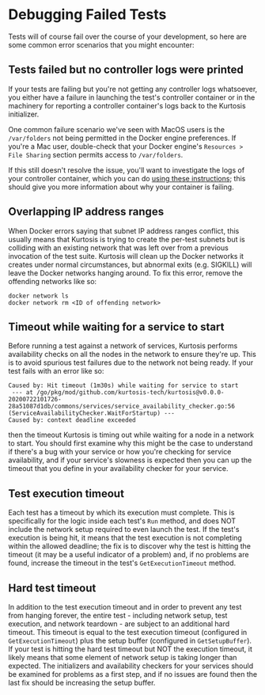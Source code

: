 Debugging Failed Tests
======================
Tests will of course fail over the course of your development, so here are some common error scenarios that you might encounter:

Tests failed but no controller logs were printed
------------------------------------------------
If your tests are failing but you're not getting any controller logs whatsoever, you either have a failure in launching the test's controller container or in the machinery for reporting a controller container's logs back to the Kurtosis initializer.

One common failure scenario we've seen with MacOS users is the `/var/folders` not being permitted in the Docker engine preferences. If you're a Mac user, double-check that your Docker engine's `Resources > File Sharing` section permits access to `/var/folders`.

If this still doesn't resolve the issue, you'll want to investigate the logs of your controller container, which you can do [using these instructions](https://docs.docker.com/config/containers/logging/); this should give you more information about why your container is failing.

Overlapping IP address ranges
-----------------------------
When Docker errors saying that subnet IP address ranges conflict, this usually means that Kurtosis is trying to create the per-test subnets but is colliding with an existing network that was left over from a previous invocation of the test suite. Kurtosis will clean up the Docker networks it creates under normal circumstances, but abnormal exits (e.g. SIGKILL) will leave the Docker networks hanging around. To fix this error, remove the offending networks like so:

```
docker network ls
docker network rm <ID of offending network>
```

Timeout while waiting for a service to start
--------------------------------------------
Before running a test against a network of services, Kurtosis performs availability checks on all the nodes in the network to ensure they're up. This is to avoid spurious test failures due to the network not being ready. If your test fails with an error like so:

```
Caused by: Hit timeout (1m30s) while waiting for service to start
 --- at /go/pkg/mod/github.com/kurtosis-tech/kurtosis@v0.0.0-20200722101726-28a51087d1db/commons/services/service_availability_checker.go:56 (ServiceAvailabilityChecker.WaitForStartup) ---
Caused by: context deadline exceeded
```

then the timeout Kurtosis is timing out while waiting for a node in a network to start. You should first examine why this might be the case to understand if there's a bug with your service or how you're checking for service availability, and if your service's slowness is expected then you can up the timeout that you define in your availability checker for your service.

Test execution timeout
----------------------
Each test has a timeout by which its execution must complete. This is specifically for the logic inside each test's `Run` method, and does NOT include the network setup required to even launch the test. If the test's execution is being hit, it means that the test execution is not completing within the allowed deadline; the fix is to discover why the test is hitting the timeout (it may be a useful indicator of a problem) and, if no problems are found, increase the timeout in the test's `GetExecutionTimeout` method.

Hard test timeout
-----------------
In addition to the test execution timeout and in order to prevent any test from hanging forever, the entire test - including network setup, test execution, and network teardown - are subject to an additional hard timeout. This timeout is equal to the test execution timeout (configured in `GetExecutionTimeout`) plus the setup buffer (configured in `GetSetupBuffer`). If your test is hitting the hard test timeout but NOT the execution timeout, it likely means that some element of network setup is taking longer than expected. The initializers and availability checkers for your services should be examined for problems as a first step, and if no issues are found then the last fix should be increasing the setup buffer.
